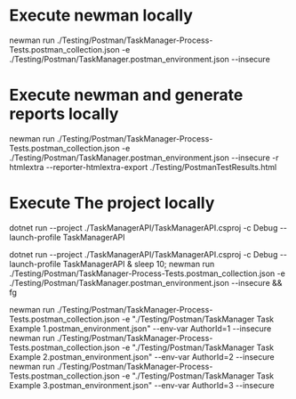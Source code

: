 # Execute newman locally
newman run ./Testing/Postman/TaskManager-Process-Tests.postman_collection.json -e ./Testing/Postman/TaskManager.postman_environment.json --insecure

# Execute newman and generate reports locally
newman run ./Testing/Postman/TaskManager-Process-Tests.postman_collection.json -e ./Testing/Postman/TaskManager.postman_environment.json --insecure -r htmlextra --reporter-htmlextra-export ./Testing/PostmanTestResults.html

# Execute The project locally
dotnet run --project ./TaskManagerAPI/TaskManagerAPI.csproj -c Debug --launch-profile TaskManagerAPI

dotnet run --project ./TaskManagerAPI/TaskManagerAPI.csproj -c Debug --launch-profile TaskManagerAPI & sleep 10; newman run ./Testing/Postman/TaskManager-Process-Tests.postman_collection.json -e ./Testing/Postman/TaskManager.postman_environment.json --insecure && fg


newman run ./Testing/Postman/TaskManager-Process-Tests.postman_collection.json -e "./Testing/Postman/TaskManager Task Example 1.postman_environment.json" --env-var AuthorId=1 --insecure
newman run ./Testing/Postman/TaskManager-Process-Tests.postman_collection.json -e "./Testing/Postman/TaskManager Task Example 2.postman_environment.json" --env-var AuthorId=2 --insecure
newman run ./Testing/Postman/TaskManager-Process-Tests.postman_collection.json -e "./Testing/Postman/TaskManager Task Example 3.postman_environment.json" --env-var AuthorId=3 --insecure

